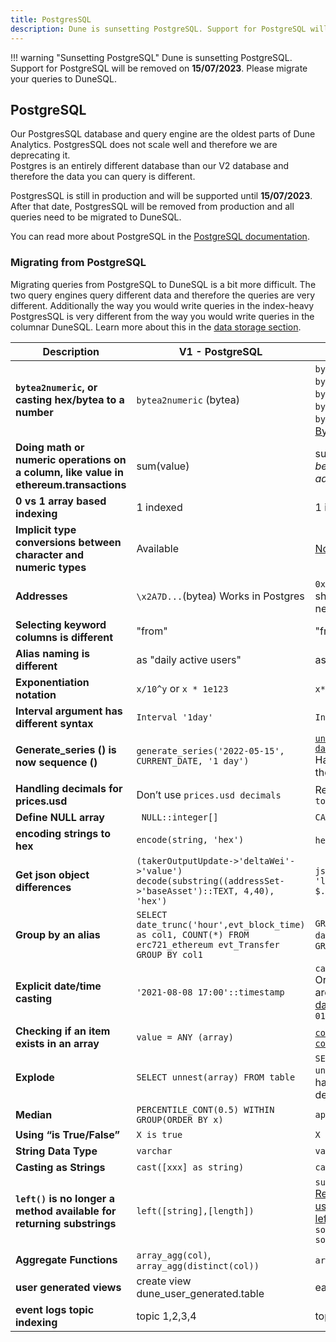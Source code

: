 ```yaml
---
title: PostgresSQL
description: Dune is sunsetting PostgreSQL. Support for PostgreSQL will be removed on 15/07/2023. Please migrate your queries to DuneSQL.
---
```


!!! warning "Sunsetting PostgreSQL"
    Dune is sunsetting PostgreSQL. Support for PostgreSQL will be removed on **15/07/2023**. Please migrate your queries to DuneSQL.

## PostgreSQL

Our PostgresSQL database and query engine are the oldest parts of Dune Analytics. PostgresSQL does not scale well and therefore we are deprecating it.  
Postgres is an entirely different database than our V2 database and therefore the data you can query is different.  

PostgresSQL is still in production and will be supported until **15/07/2023**. After that date, PostgresSQL will be removed from production and all queries need to be migrated to DuneSQL.

You can read more about PostgreSQL in the [PostgreSQL documentation](https://www.postgresql.org/docs/).

### Migrating from PostgreSQL

Migrating queries from PostgreSQL to DuneSQL is a bit more difficult. The two query engines query different data and therefore the queries are very different. Additionally the way you would write queries in the index-heavy PostgresSQL is very different from the way you would write queries in the columnar DuneSQL. Learn more about this in the [data storage section](../storage.md).

| **Description**                                                                       | **V1 - PostgreSQL**                                                                                          | **V2 - Dune SQL**                                                                                                                                                                                                                                                                                           |
|---------------------------------------------------------------------------------------|--------------------------------------------------------------------------------------------------------------|-------------------------------------------------------------------------------------------------------------------------------------------------------------------------------------------------------------------------------------------------------------------------------------------------------------|
| **`bytea2numeric`, or casting hex/bytea to a number**                                 | `bytea2numeric` (bytea)                                                                                      | `bytearray_to_integer` (hex)   `bytearray_to_bigint` (hex)   `bytearray_to_decimal` (hex)   `bytearray_to_uint256` (hex)   `bytearray_to_int256` (hex)   More details on [Byte Array to Numeric Functions](#byte-array-to-numeric-functions)                                                                |
| **Doing math or numeric operations on a column, like value in ethereum.transactions** | sum(value)                                                                                                   | sum(cast(value as double)) *soon this won't be needed as UINT and INT columns are added automatically.*                                                                                                                                                                                                     |
| **0 vs 1 array based indexing**                                                       | 1 indexed                                                                                                    | 1 indexed                                                                                                                                                                                                                                                                                                   |
| **Implicit type conversions between character and numeric types**                     | Available                                                                                                    | [Not available](https://trino.io/docs/current/functions/conversion.html)                                                                                                                                                                                                                                    |
| **Addresses**                                                                         | `\x2A7D...`(bytea)  Works in Postgres                                                                        | `0x2a7d...` (Byte array)    No escape quotes should be used, and the literal does __not__ need to be lowercased.                                                                                                                                                                                            |
| **Selecting keyword columns is different**                                            | "from"                                                                                                       | "from"                                                                                                                                                                                                                                                                                                      |
| **Alias naming is different**                                                         | as "daily active users"                                                                                      | as "daily active users"                                                                                                                                                                                                                                                                                     |
| **Exponentiation notation**                                                           | `x/10^y` or `x * 1e123`                                                                                      | `x*power(10,y)` or `x * 1e123`                                                                                                                                                                                                                                                                              |
| **Interval argument has different syntax**                                            | `Interval '1day'`                                                                                            | `Interval '1' day`                                                                                                                                                                                                                                                                                          |
| **Generate_series () is now sequence ()**                                             | `generate_series('2022-05-15', CURRENT_DATE, '1 day')`                                                       | [`unnest(sequence(date('2022-01-01'), date('2022-02-01'), interval '7' day))`](https://dune.com/queries/1764158?d=11)   Has a 10000 values limit, and must go in the FROM statement not the SELECT.                                                                                                         |
| **Handling decimals for prices.usd**                                                  | Don’t use `prices.usd decimals`                                                                              | Replaced by `tokens_[blockchain].erc20.decimals`                                                                                                                                                                                                                                                            |
| **Define NULL array**                                                                 | ` NULL::integer[]`                                                                                           | `CAST(NULL AS ARRAY<int>))`                                                                                                                                                                                                                                                                                 |
| **encoding strings to hex**                                                           | `encode(string, 'hex')`                                                                                      | `hex(string)`  *available soon                                                                                                                                                                                                                                                                              |
| **Get json object differences**                                                       | `(takerOutputUpdate->'deltaWei'->'value') decode(substring((addressSet->'baseAsset')::TEXT, 4,40), 'hex')`   | `json_query(json_query(takerOutputUpdate, 'lax $.deltaWei' omit quotes), 'lax $.value')`                                                                                                                                                                                                                    |
| **Group by an alias**                                                                 | `SELECT date_trunc('hour',evt_block_time) as col1, COUNT(*) FROM erc721_ethereum evt_Transfer GROUP BY col1` | `GROUP BY date_trunc('hour',evt_block_time)`Or: `GROUP BY 1, 2`                                                                                                                                                                                                                                             |
| **Explicit date/time casting**                                                        | `'2021-08-08 17:00'::timestamp`                                                                              | `cast('2021-08-08 17:00' as timestamp)`  Or, `timestamp '2021-08-08 17:00'`  There are [many helper functions for casting to date/time types](https://trino.io/docs/current/functions/datetime.html?highlight=date), such as `date(‘2022-01-01’)`                                                           |
| **Checking if an item exists in an array**                                            | `value = ANY (array)`                                                                                        | [`contains(array, value)` or `contains_sequence(array, array[values])`](https://trino.io/docs/current/functions/array.html#contains)                                                                                                                                                                        |
| **Explode**                                                                           | `SELECT unnest(array) FROM table`                                                                            | `SELECT vals.val FROM table1, unnest(arrayFromTable1) as vals(val)`  you have to use `unnest` with a `cross join`, as described in this [blog post](https://theleftjoin.com/how-to-explode-arrays-with-presto/).                                                                                            |
| **Median**                                                                            | `PERCENTILE_CONT(0.5) WITHIN GROUP(ORDER BY x)`                                                              | `approx_percentile(x, 0.5)`                                                                                                                                                                                                                                                                                 |
| **Using “is True/False”**                                                             | `X is true`                                                                                                  | `X = true`                                                                                                                                                                                                                                                                                                  |
| **String Data Type**                                                                  | `varchar`                                                                                                    | `varchar`                                                                                                                                                                                                                                                                                                   |
| **Casting as Strings**                                                                | `cast([xxx] as string)`                                                                                      | `cast([xxx] as varchar)`                                                                                                                                                                                                                                                                                    |
| **`left()` is no longer a method available for returning substrings**                 | `left([string],[length])`                                                                                    | `substr([string], [start], [length])`    [Returns varchar; Positions start with 1, so use `1` for length if you want to replicate left() functionality](https://trino.io/docs/current/functions/string.html?highlight=substr#substring) `left(somestring, somenumber) -> substr(somestring, 0, somenumber)` |
| **Aggregate Functions**                                                               | `array_agg(col)`, `array_agg(distinct(col))`                                                                 | `array_agg(col)`, `array_agg(distinct(col))`                                                                                                                                                                                                                                                                |
| **user generated views**                                                              | create view dune_user_generated.table                                                                        | each query is a view, like [query_1747157](https://dune.com/queries/1747157)                                                                                                                                                                                                                                |
| **event logs topic indexing**                                                         | topic 1,2,3,4                                                                                                | topic 0,1,2,3                                                                                                                                                                                                                                                                                               |
